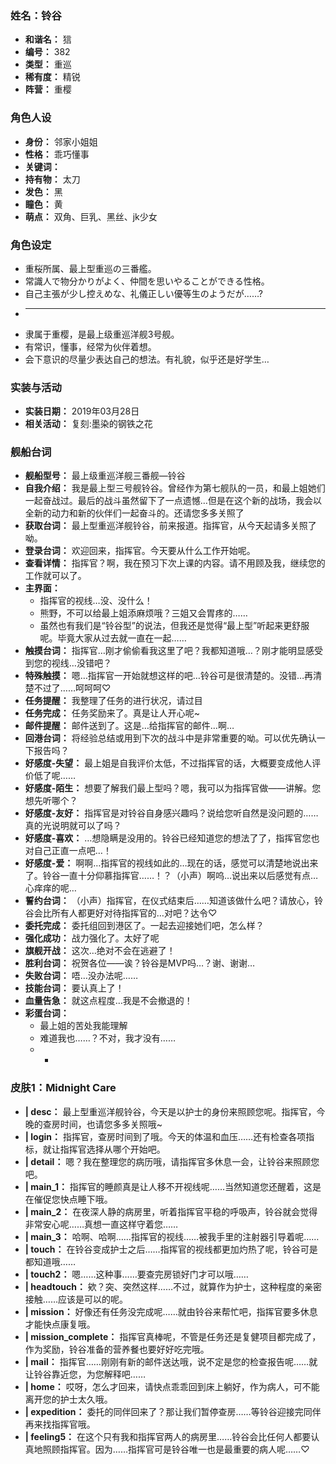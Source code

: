 ### 姓名：铃谷
* **和谐名：** 狺
* **编号：** 382
* **类型：** 重巡
* **稀有度：** 精锐
* **阵营：** 重樱


### 角色人设
* **身份：** 邻家小姐姐
* **性格：** 乖巧懂事
* **关键词：** 
* **持有物：** 太刀
* **发色：** 黑
* **瞳色：** 黄
* **萌点：** 双角、巨乳、黑丝、jk少女


### 角色设定
* 重桜所属、最上型重巡の三番艦。
* 常識人で物分かりがよく、仲間を思いやることができる性格。
* 自己主張が少し控えめな、礼儀正しい優等生のようだが……?
* ----
* 隶属于重樱，是最上级重巡洋舰3号舰。
* 有常识，懂事，经常为伙伴着想。
* 会下意识的尽量少表达自己的想法。有礼貌，似乎还是好学生…


### 实装与活动
* **实装日期：** 2019年03月28日
* **相关活动：** 复刻:墨染的钢铁之花


### 舰船台词
* **舰船型号：** 最上级重巡洋舰三番舰—铃谷
* **自我介绍：** 我是最上型三号舰铃谷。曾经作为第七舰队的一员，和最上姐她们一起奋战过。最后的战斗虽然留下了一点遗憾…但是在这个新的战场，我会以全新的动力和新的伙伴们一起奋斗的。还请您多多关照了
* **获取台词：** 最上型重巡洋舰铃谷，前来报道。指挥官，从今天起请多关照了呦。
* **登录台词：** 欢迎回来，指挥官。今天要从什么工作开始呢。
* **查看详情：** 指挥官？啊，我在预习下次上课的内容。请不用顾及我，继续您的工作就可以了。
* **主界面：**
  * 指挥官的视线…没、没什么！
  * 熊野，不可以给最上姐添麻烦哦？三姐又会胃疼的……
  * 虽然也有我们是“铃谷型”的说法，但我还是觉得“最上型”听起来更舒服呢。毕竟大家从过去就一直在一起……
* **触摸台词：** 指挥官…刚才偷偷看我这里了吧？我都知道哦…？刚才能明显感受到您的视线…没错吧？
* **特殊触摸：** 嗯…指挥官一开始就想这样的吧…铃谷可是很清楚的。没错…再清楚不过了……呵呵呵♡
* **任务提醒：** 我整理了任务的进行状况，请过目
* **任务完成：** 任务奖励来了。真是让人开心呢~
* **邮件提醒：** 邮件送到了。这是…给指挥官的邮件…啊…
* **回港台词：** 将经验总结或用到下次的战斗中是非常重要的呦。可以优先确认一下报告吗？
* **好感度-失望：** 最上姐是自我评价太低，不过指挥官的话，大概要变成他人评价低了呢……
* **好感度-陌生：** 想要了解我们最上型吗？嗯，我可以为指挥官做——讲解。您想先听哪个？
* **好感度-友好：** 指挥官是对铃谷自身感兴趣吗？说给您听自然是没问题的……真的光说明就可以了吗？
* **好感度-喜欢：** …想隐瞒是没用的。铃谷已经知道您的想法了了，指挥官您也对自己正直一点吧…！
* **好感度-爱：** 啊啊…指挥官的视线如此的…现在的话，感觉可以清楚地说出来了。铃谷一直十分仰慕指挥官……！？（小声）啊呜…说出来以后感觉有点…心痒痒的呢…
* **誓约台词：** （小声）指挥官，在仪式结束后……知道该做什么吧？请放心，铃谷会比所有人都更好对待指挥官的…对吧？达令♡
* **委托完成：** 委托组回到港区了。一起去迎接她们吧，怎么样？
* **强化成功：** 战力强化了。太好了呢
* **旗舰开战：** 这次…绝对不会在逃避了！
* **胜利台词：** 祝贺各位——诶？铃谷是MVP吗…？谢、谢谢…
* **失败台词：** 唔…没办法呢……
* **技能台词：** 要认真上了！
* **血量告急：** 就这点程度…我是不会撤退的！
* **彩蛋台词：**
  * 最上姐的苦处我能理解
  * 难道我也……？不对，我才没有……
  * -


### 皮肤1：Midnight Care
* **| desc：** 最上型重巡洋舰铃谷，今天是以护士的身份来照顾您呢。指挥官，今晚的查房时间，也请您多多关照哦~
* **| login：** 指挥官，查房时间到了哦。今天的体温和血压……还有检查各项指标，就让指挥官选择从哪个开始吧。
* **| detail：** 嗯？我在整理您的病历哦，请指挥官多休息一会，让铃谷来照顾您吧。
* **| main_1：** 指挥官的睡颜真是让人移不开视线呢……当然知道您还醒着，这是在催促您快点睡下哦。
* **| main_2：** 在夜深人静的病房里，听着指挥官平稳的呼吸声，铃谷就会觉得非常安心呢……真想一直这样守着您……
* **| main_3：** 哈啊、哈啊……指挥官的视线……被我手里的注射器引导着呢……
* **| touch：** 在铃谷变成护士之后……指挥官的视线都更加灼热了呢，铃谷可是都知道哦……
* **| touch2：** 嗯……这种事……要查完房锁好门才可以哦……
* **| headtouch：** 欸？突、突然这样……不过，就算作为护士，这种程度的亲密接触……应该是可以的呢。
* **| mission：** 好像还有任务没完成呢……就由铃谷来帮忙吧，指挥官要多休息才能快点康复哦。
* **| mission_complete：** 指挥官真棒呢，不管是任务还是复健项目都完成了，作为奖励，铃谷准备的营养餐也要好好吃完哦。
* **| mail：** 指挥官……刚刚有新的邮件送达哦，说不定是您的检查报告呢……就让铃谷靠近您，为您解释吧……
* **| home：** 哎呀，怎么才回来，请快点乖乖回到床上躺好，作为病人，可不能离开您的护士太久哦。
* **| expedition：** 委托的同伴回来了？那让我们暂停查房……等铃谷迎接完同伴再来找指挥官哦。
* **| feeling5：** 在这个只有我和指挥官两人的病房里……铃谷会比任何人都要认真地照顾指挥官。因为……指挥官可是铃谷唯一也是最重要的病人呢……♡
